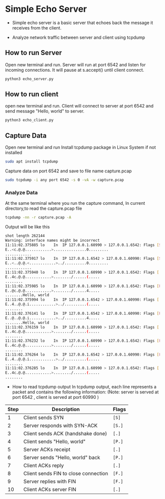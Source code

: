 # Simple Echo Server

- Simple echo server is a basic server that echoes back the message it receives from the client.

- Analyze network traffic  between server and client using tcpdump

## How to run Server    
Open new terminal and run. Server will run at port 6542 and listen for incoming connections. It will pause at s.accept() until client connect.
```bash
python3 echo_server.py
```

## How to run client
open new terminal and run. Client will connect to server at port 6542 and send message "Hello, world" to server.
```bash
python3 echo_client.py
```

## Capture Data
Open new terminal and run
Install tcpdump package in Linux System if not installed
```bash
sudo apt install tcpdump    
```
Capture data on port 6542 and save to file name capture.pcap
```bash
sudo tcpdump -i any port 6542 -s 0 -vA -w capture.pcap
```
### Analyze Data
At the same terminal where you run the capture command, In current directory,to read the capture.pcap file
```bash
tcpdump -nn -r capture.pcap -A
```

Output will be like this
```bash
shot length 262144
Warning: interface names might be incorrect
11:11:02.375885 lo    In  IP 127.0.0.1.60990 > 127.0.0.1.6542: Flags [S], seq 3700300803, win 65495, options [mss 65495,sackOK,TS val 3623601823 ecr 0,nop,wscale 7], length 0
E..<c.@.@............>...............0.........
............
11:11:02.375917 lo    In  IP 127.0.0.1.6542 > 127.0.0.1.60990: Flags [S.], seq 381104031, ack 3700300804, win 65483, options [mss 65495,sackOK,TS val 3623601823 ecr 3623601823,nop,wscale 7], length 0
E..<..@.@.<............>../..........0.........
............
11:11:02.375940 lo    In  IP 127.0.0.1.60990 > 127.0.0.1.6542: Flags [.], ack 1, win 512, options [nop,nop,TS val 3623601823 ecr 3623601823], length 0
E..4c.@.@............>......../......(.....
........
11:11:02.375985 lo    In  IP 127.0.0.1.60990 > 127.0.0.1.6542: Flags [P.], seq 1:13, ack 1, win 512, options [nop,nop,TS val 3623601823 ecr 3623601823], length 12
E..@c.@.@............>......../......4.....
........Hello, world
11:11:02.375994 lo    In  IP 127.0.0.1.6542 > 127.0.0.1.60990: Flags [.], ack 13, win 512, options [nop,nop,TS val 3623601823 ecr 3623601823], length 0
E..4..@.@.i............>../..........(.....
........
11:11:02.376141 lo    In  IP 127.0.0.1.6542 > 127.0.0.1.60990: Flags [P.], seq 1:13, ack 13, win 512, options [nop,nop,TS val 3623601823 ecr 3623601823], length 12
E..@..@.@.i............>../..........4.....
........Hello, world
11:11:02.376159 lo    In  IP 127.0.0.1.60990 > 127.0.0.1.6542: Flags [.], ack 13, win 512, options [nop,nop,TS val 3623601823 ecr 3623601823], length 0
E..4c.@.@............>......../......(.....
........
11:11:02.376232 lo    In  IP 127.0.0.1.60990 > 127.0.0.1.6542: Flags [F.], seq 13, ack 13, win 512, options [nop,nop,TS val 3623601823 ecr 3623601823], length 0
E..4c.@.@............>......../......(.....
........
11:11:02.376264 lo    In  IP 127.0.0.1.6542 > 127.0.0.1.60990: Flags [F.], seq 13, ack 14, win 512, options [nop,nop,TS val 3623601823 ecr 3623601823], length 0
E..4..@.@.i............>../..........(.....
........
11:11:02.376285 lo    In  IP 127.0.0.1.60990 > 127.0.0.1.6542: Flags [.], ack 14, win 512, options [nop,nop,TS val 3623601823 ecr 3623601823], length 0
E..4c.@.@............>......../......(.....
........
```

- How to read tcpdump output
In tcpdump output, each line represents a packet and contains the following information:
(Note: server is served at port 6542 , client is served at port 60990 )

| Step | Description                          | Flags  |
| ---- | ------------------------------------ | ------ |
| 1    | Client sends SYN                     | `[S]`  |
| 2    | Server responds with SYN-ACK         | `[S.]` |
| 3    | Client sends ACK (handshake done)    | `[.]`  |
| 4    | Client sends "Hello, world"          | `[P.]` |
| 5    | Server ACKs receipt                  | `[.]`  |
| 6    | Server sends "Hello, world" back     | `[P.]` |
| 7    | Client ACKs reply                    | `[.]`  |
| 8    | Client sends FIN to close connection | `[F.]` |
| 9    | Server replies with FIN              | `[F.]` |
| 10   | Client ACKs server FIN               | `[.]`  |



